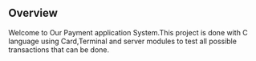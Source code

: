 ## Overview

Welcome to Our Payment application System.This project is done with C language using Card,Terminal and server modules to test all possible transactions that can be done.
